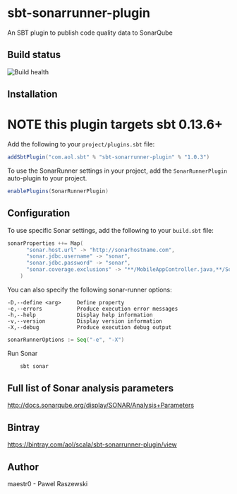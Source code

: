 # sbt-sonarrunner-plugin
An SBT plugin to publish code quality data to SonarQube

Build status
------------

![Build health](https://travis-ci.org/aol/sbt-sonarrunner-plugin.svg)


Installation
------------

NOTE this plugin targets sbt 0.13.6+
=================

Add the following to your `project/plugins.sbt` file:

```scala
addSbtPlugin("com.aol.sbt" % "sbt-sonarrunner-plugin" % "1.0.3")
```

To use the SonarRunner settings in your project, add the `SonarRunnerPlugin` auto-plugin to your project.

```scala
enablePlugins(SonarRunnerPlugin)
```


Configuration
-------------

To use specific Sonar settings, add the following to your `build.sbt` file:

```scala
sonarProperties ++= Map(
      "sonar.host.url" -> "http://sonarhostname.com",
      "sonar.jdbc.username" -> "sonar",
      "sonar.jdbc.password" -> "sonar",
      "sonar.coverage.exclusions" -> "**/MobileAppController.java,**/SomeClass.java"
    )
```


You can also specify the following sonar-runner options:
```
-D,--define <arg>     Define property
-e,--errors           Produce execution error messages
-h,--help             Display help information
-v,--version          Display version information
-X,--debug            Produce execution debug output
```

```scala
sonarRunnerOptions := Seq("-e", "-X")

```

Run Sonar

```bash
    sbt sonar
```

Full list of Sonar analysis parameters
--------------------------------------
http://docs.sonarqube.org/display/SONAR/Analysis+Parameters

Bintray
--------------------------------------
https://bintray.com/aol/scala/sbt-sonarrunner-plugin/view

Author
--------------------------------------
maestr0 - Pawel Raszewski
